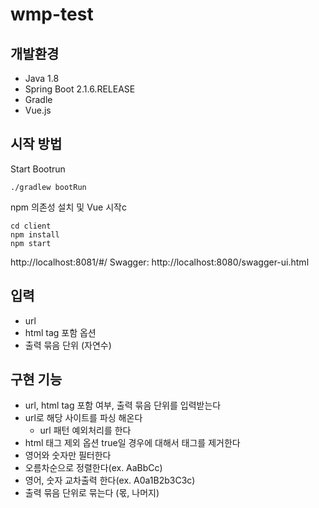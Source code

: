 # wmp-test
## 개발환경
* Java 1.8
* Spring Boot 2.1.6.RELEASE
* Gradle
* Vue.js
   
## 시작 방법
Start Bootrun
```
./gradlew bootRun
```

npm 의존성 설치 및 Vue 시작c
```
cd client
npm install
npm start
```

http://localhost:8081/#/
Swagger: http://localhost:8080/swagger-ui.html
   
## 입력 
* url
* html tag 포함 옵션
* 출력 묶음 단위 (자연수)
    
## 구현 기능
* url, html tag 포함 여부, 출력 묶음 단위를 입력받는다
* url로 해당 사이트를 파싱 해온다
    * url 패턴 예외처리를 한다
* html 태그 제외 옵션 true일 경우에 대해서 태그를 제거한다
* 영어와 숫자만 필터한다
* 오름차순으로 정렬한다(ex. AaBbCc)
* 영어, 숫자 교차출력 한다(ex. A0a1B2b3C3c)
* 출력 묶음 단위로 묶는다 (몫, 나머지)
